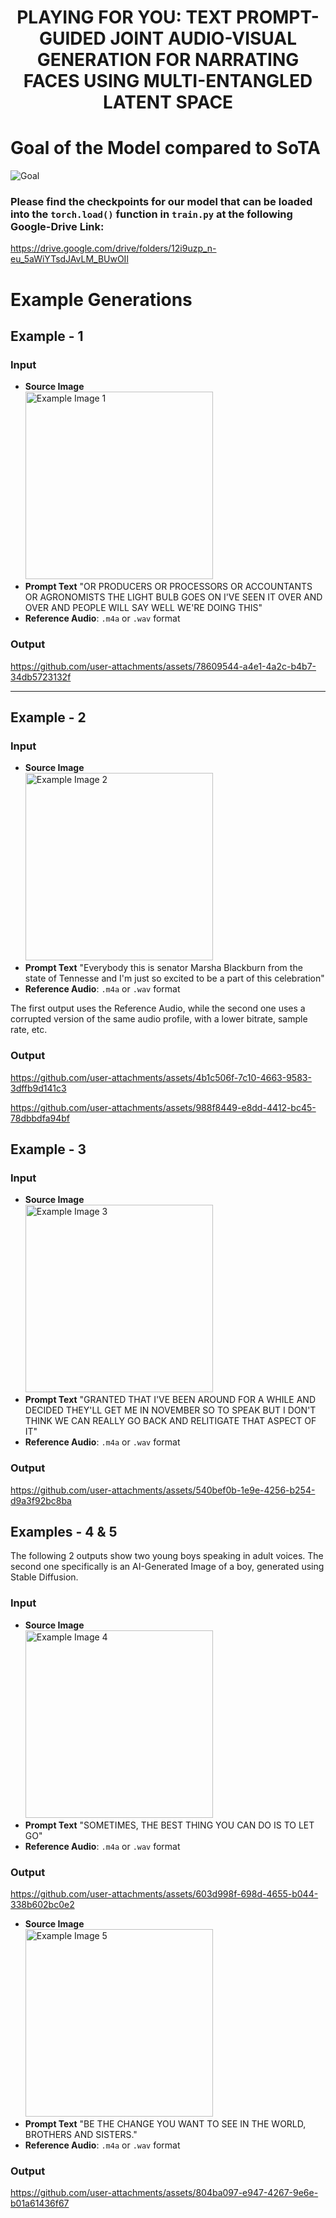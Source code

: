 <h1 align='center'>PLAYING FOR YOU: TEXT PROMPT-GUIDED JOINT
AUDIO-VISUAL GENERATION FOR NARRATING FACES
USING MULTI-ENTANGLED LATENT SPACE</h1>

# Goal of the Model compared to SoTA

![Goal](./assets/example.png)

### Please find the checkpoints for our model that can be loaded into the `torch.load()` function in `train.py` at the following Google-Drive Link:

https://drive.google.com/drive/folders/12i9uzp_n-eu_5aWiYTsdJAvLM_BUwOIl

# Example Generations

## Example - 1

### Input
- **Source Image** <br>
  <img src="./assets/Images/oldMan.jpg" width="300" alt="Example Image 1">
- **Prompt Text** 
  "OR PRODUCERS OR PROCESSORS OR ACCOUNTANTS OR AGRONOMISTS THE LIGHT BULB GOES ON I'VE SEEN IT OVER AND OVER AND PEOPLE WILL SAY WELL WE'RE DOING THIS"
- **Reference Audio**: `.m4a` or `.wav` format

### Output




https://github.com/user-attachments/assets/78609544-a4e1-4a2c-b4b7-34db5723132f


---

## Example - 2

### Input
- **Source Image** <br>
  <img src="./assets/Images/Woman.png" width="300" alt="Example Image 2">
- **Prompt Text** 
  "Everybody this is senator Marsha Blackburn from the state of Tennesse and I'm just so excited to be a part of this celebration"
- **Reference Audio**: `.m4a` or `.wav` format

The first output uses the Reference Audio, while the second one uses a corrupted version of the same audio profile, with a lower bitrate, sample rate, etc.

### Output

https://github.com/user-attachments/assets/4b1c506f-7c10-4663-9583-3dffb9d141c3



https://github.com/user-attachments/assets/988f8449-e8dd-4412-bc45-78dbbdfa94bf



## Example - 3

### Input
- **Source Image** <br>
  <img src="./assets/Images/man_2.jpg" width="300" alt="Example Image 3">
- **Prompt Text** 
  "GRANTED THAT I'VE BEEN AROUND FOR A WHILE AND DECIDED THEY'LL GET ME IN NOVEMBER SO TO SPEAK BUT I DON'T THINK WE CAN REALLY GO BACK AND RELITIGATE THAT ASPECT OF IT"
- **Reference Audio**: `.m4a` or `.wav` format

### Output



https://github.com/user-attachments/assets/540bef0b-1e9e-4256-b254-d9a3f92bc8ba



## Examples - 4 & 5

The following 2 outputs show two young boys speaking in adult voices. The second one specifically is an AI-Generated Image of a boy, generated using Stable Diffusion.

### Input
- **Source Image** <br>
  <img src="./assets/Images/boy_1.jpg" width="300" alt="Example Image 4">
- **Prompt Text** 
  "SOMETIMES, THE BEST THING YOU CAN DO IS TO LET GO"
- **Reference Audio**: `.m4a` or `.wav` format

### Output


https://github.com/user-attachments/assets/603d998f-698d-4655-b044-338b602bc0e2




- **Source Image** <br>
  <img src="./assets/Images/boy_2.jpg" width="300" alt="Example Image 5">
- **Prompt Text** 
  "BE THE CHANGE YOU WANT TO SEE IN THE WORLD, BROTHERS AND SISTERS."
- **Reference Audio**: `.m4a` or `.wav` format

### Output



https://github.com/user-attachments/assets/804ba097-e947-4267-9e6e-b01a61436f67



